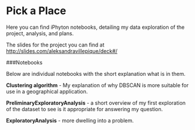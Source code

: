 # Pick a Place

Here you can find iPhyton notebooks, detailing my data exploration of the project, analysis, and plans. 



The slides for the project you can find at http://slides.com/aleksandravillepique/deck#/



###Notebooks

Below are individual notebooks with the short explanation what is in them.

**Clustering algorithm** - My explanation of why DBSCAN is more suitable for use in a geographical application. 

**PreliminaryExploratoryAnalysis** -  a short overview of my first exploration of the dataset to see is it appropriate for answering my question. 

**ExploratoryAnalysis** - more dwelling into a problem. 